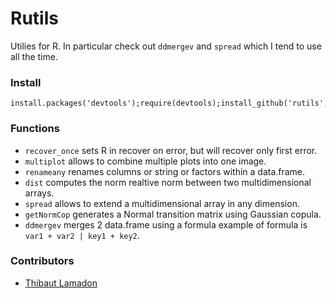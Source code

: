 Rutils
======

Utilies for R. In particular check out `ddmergev` and `spread` which I tend to use all the time.

### Install

    install.packages('devtools');require(devtools);install_github('rutils',user='tlamadon')

### Functions

 - `recover_once` sets R in recover on error, but will recover only first error.
 - `multiplot` allows to combine multiple plots into one image.
 - `renameany` renames columns or string or factors within a data.frame.
 - `dist` computes the norm realtive norm between two multidimensional arrays.
 - `spread` allows to extend a multidimensional array in any dimension.
 - `getNormCop`  generates a Normal transition matrix using Gaussian copula.
 - `ddmergev`  merges 2 data.frame using a formula example of formula is `var1 + var2 | key1 + key2`.

### Contributors

 - [Thibaut Lamadon](https://github.com/tlamadon)
